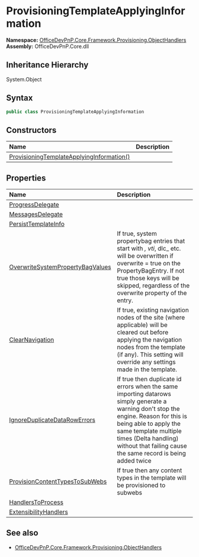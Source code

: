 # ProvisioningTemplateApplyingInformation
  

**Namespace:** [OfficeDevPnP.Core.Framework.Provisioning.ObjectHandlers](OfficeDevPnP.Core.Framework.Provisioning.ObjectHandlers.md)  
**Assembly:** OfficeDevPnP.Core.dll  
## Inheritance Hierarchy
System.Object  
## Syntax
```C#
public class ProvisioningTemplateApplyingInformation
```
## Constructors
|**Name**|**Description**|
|:-----|:-----|
| [ProvisioningTemplateApplyingInformation()](OfficeDevPnP.Core.Framework.Provisioning.ObjectHandlers.ProvisioningTemplateApplyingInformation.Constructor1details.md) | 
## Properties
|**Name**|**Description**|
|:-----|:-----|
| [ProgressDelegate](OfficeDevPnP.Core.Framework.Provisioning.ObjectHandlers.ProvisioningTemplateApplyingInformation.ProgressDelegate.md) | 
| [MessagesDelegate](OfficeDevPnP.Core.Framework.Provisioning.ObjectHandlers.ProvisioningTemplateApplyingInformation.MessagesDelegate.md) | 
| [PersistTemplateInfo](OfficeDevPnP.Core.Framework.Provisioning.ObjectHandlers.ProvisioningTemplateApplyingInformation.PersistTemplateInfo.md) | 
| [OverwriteSystemPropertyBagValues](OfficeDevPnP.Core.Framework.Provisioning.ObjectHandlers.ProvisioningTemplateApplyingInformation.OverwriteSystemPropertyBagValues.md) | If true, system propertybag entries that start with _, vti_, dlc_ etc. will be overwritten if overwrite = true on the PropertyBagEntry. If not true those keys will be skipped, regardless of the overwrite property of the entry.
| [ClearNavigation](OfficeDevPnP.Core.Framework.Provisioning.ObjectHandlers.ProvisioningTemplateApplyingInformation.ClearNavigation.md) | If true, existing navigation nodes of the site (where applicable) will be cleared out before applying the navigation nodes from the template (if any). This setting will override any settings made in the template.
| [IgnoreDuplicateDataRowErrors](OfficeDevPnP.Core.Framework.Provisioning.ObjectHandlers.ProvisioningTemplateApplyingInformation.IgnoreDuplicateDataRowErrors.md) | If true then duplicate id errors when the same importing datarows simply generate a warning don't stop the engine. Reason for this is being able to apply the same template multiple times (Delta handling) without that failing cause the same record is being added twice
| [ProvisionContentTypesToSubWebs](OfficeDevPnP.Core.Framework.Provisioning.ObjectHandlers.ProvisioningTemplateApplyingInformation.ProvisionContentTypesToSubWebs.md) | If true then any content types in the template will be provisioned to subwebs
| [HandlersToProcess](OfficeDevPnP.Core.Framework.Provisioning.ObjectHandlers.ProvisioningTemplateApplyingInformation.HandlersToProcess.md) | 
| [ExtensibilityHandlers](OfficeDevPnP.Core.Framework.Provisioning.ObjectHandlers.ProvisioningTemplateApplyingInformation.ExtensibilityHandlers.md) | 
## See also
- [OfficeDevPnP.Core.Framework.Provisioning.ObjectHandlers](OfficeDevPnP.Core.Framework.Provisioning.ObjectHandlers.md)
